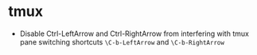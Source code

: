 # tmux

- Disable Ctrl-LeftArrow and Ctrl-RightArrow from interfering with tmux pane switching shortcuts `\C-b-LeftArrow` and `\C-b-RightArrow`
